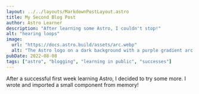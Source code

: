 ```yaml
---
layout: ../../layouts/MarkdownPostLayout.astro
title: My Second Blog Post
author: Astro Learner
description: "After learning some Astro, I couldn't stop!"
alt: "hearing loops"
image:
  url: "https://docs.astro.build/assets/arc.webp"
  alt: "The Astro logo on a dark background with a purple gradient arc."
pubDate: 2022-08-08
tags: ["astro", "blogging", "learning in public", "successes"]
---
```


After a successful first week learning Astro, I decided to try some more. I wrote and imported a small component from memory!
